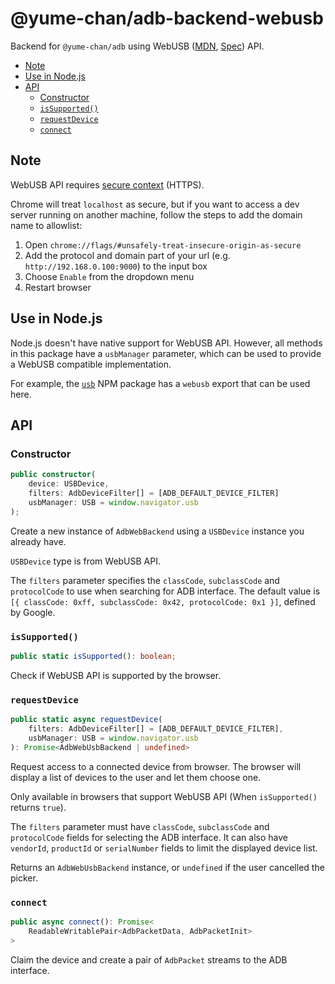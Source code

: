 # @yume-chan/adb-backend-webusb

Backend for `@yume-chan/adb` using WebUSB ([MDN](https://developer.mozilla.org/en-US/docs/Web/API/USB), [Spec](https://wicg.github.io/webusb)) API.

-   [Note](#note)
-   [Use in Node.js](#use-in-nodejs)
-   [API](#api)
    -   [Constructor](#constructor)
    -   [`isSupported()`](#issupported)
    -   [`requestDevice`](#requestdevice)
    -   [`connect`](#connect)

## Note

WebUSB API requires [secure context](https://developer.mozilla.org/en-US/docs/Web/Security/Secure_Contexts) (HTTPS).

Chrome will treat `localhost` as secure, but if you want to access a dev server running on another machine, follow the steps to add the domain name to allowlist:

1. Open `chrome://flags/#unsafely-treat-insecure-origin-as-secure`
2. Add the protocol and domain part of your url (e.g. `http://192.168.0.100:9000`) to the input box
3. Choose `Enable` from the dropdown menu
4. Restart browser

## Use in Node.js

Node.js doesn't have native support for WebUSB API. However, all methods in this package have a `usbManager` parameter, which can be used to provide a WebUSB compatible implementation.

For example, the [`usb`](https://www.npmjs.com/package/usb) NPM package has a `webusb` export that can be used here.

## API

### Constructor

```ts
public constructor(
    device: USBDevice,
    filters: AdbDeviceFilter[] = [ADB_DEFAULT_DEVICE_FILTER]
    usbManager: USB = window.navigator.usb
);
```

Create a new instance of `AdbWebBackend` using a `USBDevice` instance you already have.

`USBDevice` type is from WebUSB API.

The `filters` parameter specifies the `classCode`, `subclassCode` and `protocolCode` to use when searching for ADB interface. The default value is `[{ classCode: 0xff, subclassCode: 0x42, protocolCode: 0x1 }]`, defined by Google.

### `isSupported()`

```ts
public static isSupported(): boolean;
```

Check if WebUSB API is supported by the browser.

### `requestDevice`

```ts
public static async requestDevice(
    filters: AdbDeviceFilter[] = [ADB_DEFAULT_DEVICE_FILTER],
    usbManager: USB = window.navigator.usb
): Promise<AdbWebUsbBackend | undefined>
```

Request access to a connected device from browser. The browser will display a list of devices to the user and let them choose one.

Only available in browsers that support WebUSB API (When `isSupported()` returns `true`).

The `filters` parameter must have `classCode`, `subclassCode` and `protocolCode` fields for selecting the ADB interface. It can also have `vendorId`, `productId` or `serialNumber` fields to limit the displayed device list.

Returns an `AdbWebUsbBackend` instance, or `undefined` if the user cancelled the picker.

### `connect`

```ts
public async connect(): Promise<
    ReadableWritablePair<AdbPacketData, AdbPacketInit>
>
```

Claim the device and create a pair of `AdbPacket` streams to the ADB interface.
